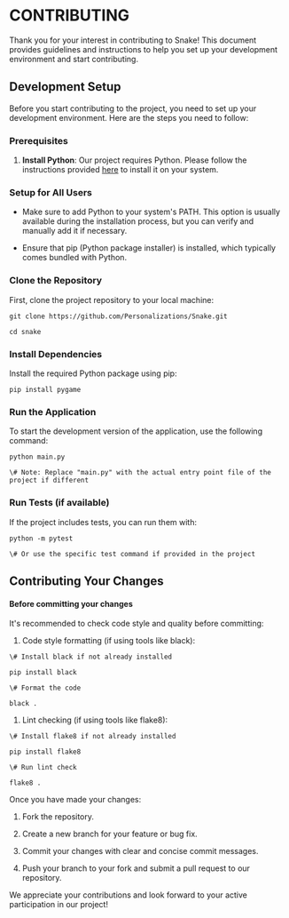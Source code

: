 # CONTRIBUTING

Thank you for your interest in contributing to Snake! This document provides guidelines and instructions to help you set up your development environment and start contributing.

## Development Setup

Before you start contributing to the project, you need to set up your development environment. Here are the steps you need to follow:

### Prerequisites



1.  **Install Python**: Our project requires Python. Please follow the instructions provided [here](https://www.python.org/downloads/) to install it on your system.

### Setup for All Users



*   Make sure to add Python to your system's PATH. This option is usually available during the installation process, but you can verify and manually add it if necessary.

*   Ensure that pip (Python package installer) is installed, which typically comes bundled with Python.

### Clone the Repository

First, clone the project repository to your local machine:



```
git clone https://github.com/Personalizations/Snake.git

cd snake
```

### Install Dependencies

Install the required Python package using pip:



```
pip install pygame
```

### Run the Application

To start the development version of the application, use the following command:



```
python main.py

\# Note: Replace "main.py" with the actual entry point file of the project if different
```

### Run Tests (if available)

If the project includes tests, you can run them with:



```
python -m pytest

\# Or use the specific test command if provided in the project
```

## Contributing Your Changes

#### Before committing your changes

It's recommended to check code style and quality before committing:



1.  Code style formatting (if using tools like black):



```
\# Install black if not already installed

pip install black

\# Format the code

black .
```



1.  Lint checking (if using tools like flake8):



```
\# Install flake8 if not already installed

pip install flake8

\# Run lint check

flake8 .
```

Once you have made your changes:



1.  Fork the repository.

2.  Create a new branch for your feature or bug fix.

3.  Commit your changes with clear and concise commit messages.

4.  Push your branch to your fork and submit a pull request to our repository.

We appreciate your contributions and look forward to your active participation in our project!